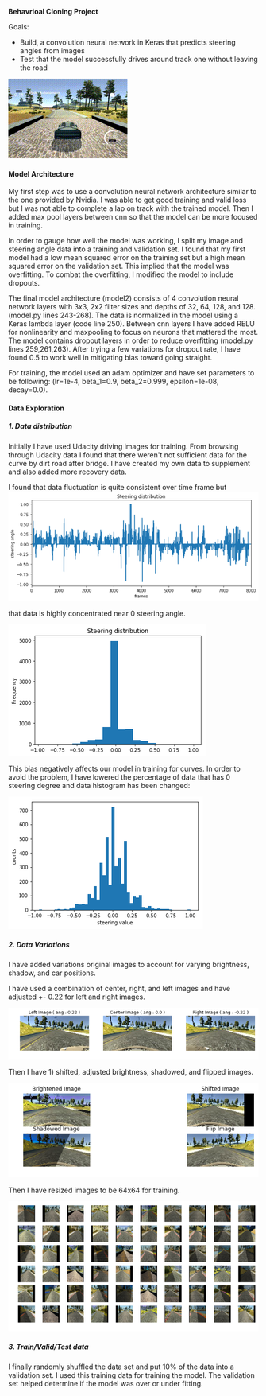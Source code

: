 **Behavrioal Cloning Project**

Goals:
* Build, a convolution neural network in Keras that predicts steering angles from images
* Test that the model successfully drives around track one without leaving the road

[image1]: ./img/steering_dist.png "Steering distribution"
[image2]: ./img/steering_hist.png "Steering Histogram"
[image3]: ./img/img.png "Image1"
[image4]: ./img/img_adj.png "Image2"
[image5]: ./img/image_adj.png "Image3"
[image6]: ./img/steering_adj.png "Steering New Histogram"
![image7](./img/originnet.gif)

#### Model Architecture
My first step was to use a convolution neural network architecture similar to the one provided by Nvidia. I was able to get good training and valid loss but I was not able to complete a lap on track with the trained model. Then I added max pool layers between cnn so that the model can be more focused in training. 

In order to gauge how well the model was working, I split my image and steering angle data into a training and validation set. I found that my first model had a low mean squared error on the training set but a high mean squared error on the validation set. This implied that the model was overfitting. To combat the overfitting, I modified the model to include dropouts. 

The final model architecture (model2) consists of 4 convolution neural network layers with 3x3, 2x2 filter sizes and depths of 32, 64, 128, and 128. (model.py lines 243-268). The data is normalized in the model using a Keras lambda layer (code line 250). Between cnn layers I have added RELU for nonlinearity and maxpooling to focus on neurons that mattered the most. The model contains dropout layers in order to reduce overfitting (model.py lines 259,261,263). After trying a few variations for dropout rate, I have found 0.5 to work well in mitigating bias toward going straight. 

For training, the model used an adam optimizer and have set parameters to be following: (lr=1e-4, beta_1=0.9, beta_2=0.999, epsilon=1e-08, decay=0.0). 

#### Data Exploration
##### 1. Data distribution
Initially I have used Udacity driving images for training. From browsing through Udacity data I found that there weren't not sufficient data for  the curve by dirt road after bridge. I have created my own data to supplement and also added more recovery data. 

I found that data fluctuation is quite consistent over time frame but 
![alt text][image1]

that data is highly concentrated near 0 steering angle. 

![alt text][image2]

This bias negatively affects our model in training for curves. In order to avoid the problem, I have lowered the percentage of data that has 0 steering degree and data histogram has been changed: 

![alt text][image6]

##### 2. Data Variations
I have added variations original images to account for varying brightness, shadow, and car positions. 

I have used a combination of center, right, and left images and have adjusted +- 0.22 for left and right images. 

![alt text][image3]

Then I have 1) shifted, adjusted brightness, shadowed, and flipped images. 

![alt text][image4]

Then I have resized images to be 64x64 for training.

![alt text][image5]

##### 3. Train/Valid/Test data
I finally randomly shuffled the data set and put 10% of the data into a validation set. I used this training data for training the model. The validation set helped determine if the model was over or under fitting. 


